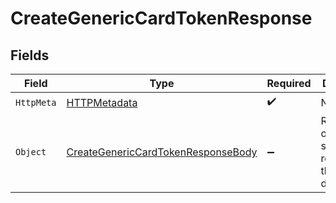 # CreateGenericCardTokenResponse


## Fields

| Field                                                                                             | Type                                                                                              | Required                                                                                          | Description                                                                                       |
| ------------------------------------------------------------------------------------------------- | ------------------------------------------------------------------------------------------------- | ------------------------------------------------------------------------------------------------- | ------------------------------------------------------------------------------------------------- |
| `HttpMeta`                                                                                        | [HTTPMetadata](../../Models/Components/HTTPMetadata.md)                                           | :heavy_check_mark:                                                                                | N/A                                                                                               |
| `Object`                                                                                          | [CreateGenericCardTokenResponseBody](../../Models/Requests/CreateGenericCardTokenResponseBody.md) | :heavy_minus_sign:                                                                                | Returns an opaque string representing the card details.<br/>                                      |